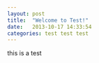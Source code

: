 ```yaml
---
layout: post
title:  "Welcome to Test!"
date:   2013-10-17 14:33:54
categories: test test test
---
```

this is a test

